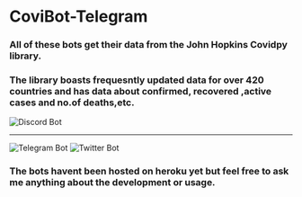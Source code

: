 # CoviBot-Telegram
### All of these bots get their data from the John Hopkins Covidpy library.
### The library boasts frequesntly updated data for over 420 countries and has data about confirmed, recovered ,active cases and no.of deaths,etc.

![Discord Bot](../main/readme/disc.png)
***
![Telegram Bot](../main/readme/tele.PNG)
![Twitter Bot](../main/readme/Twwet.PNG)

### The bots havent been hosted on heroku yet but feel free to ask me anything about the development or usage.
